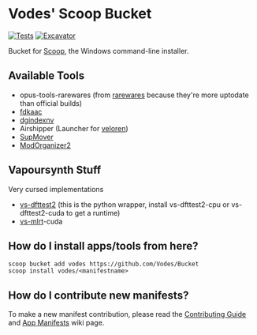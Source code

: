 # Vodes' Scoop Bucket

<!-- Uncomment the following line after replacing placeholders -->
[![Tests](https://github.com/Vodes/Bucket/actions/workflows/ci.yml/badge.svg)](https://github.com/Vodes/Bucket/actions/workflows/ci.yml) [![Excavator](https://github.com/Vodes/Bucket/actions/workflows/excavator.yml/badge.svg)](https://github.com/Vodes/Bucket/actions/workflows/excavator.yml)

Bucket for [Scoop](https://scoop.sh), the Windows command-line installer.

## Available Tools
- opus-tools-rarewares (from [rarewares](https://www.rarewares.org/opus.php) because they're more uptodate than official builds)
- [fdkaac](https://github.com/nu774/fdkaac)
- [dgindexnv](https://www.rationalqm.us/dgdecnv/dgdecnv.html)
- Airshipper (Launcher for [veloren](https://veloren.net))
- [SupMover](https://github.com/MonoS/SupMover)
- [ModOrganizer2](https://github.com/ModOrganizer2/modorganizer)

## Vapoursynth Stuff
Very cursed implementations
- [vs-dfttest2](https://github.com/AmusementClub/vs-dfttest2) (this is the python wrapper, install vs-dfttest2-cpu or vs-dfttest2-cuda to get a runtime)
- [vs-mlrt](https://github.com/AmusementClub/vs-mlrt)-cuda


## How do I install apps/tools from here?

```pwsh
scoop bucket add vodes https://github.com/Vodes/Bucket
scoop install vodes/<manifestname>
```

## How do I contribute new manifests?

To make a new manifest contribution, please read the [Contributing
Guide](https://github.com/ScoopInstaller/.github/blob/main/.github/CONTRIBUTING.md)
and [App Manifests](https://github.com/ScoopInstaller/Scoop/wiki/App-Manifests)
wiki page.
